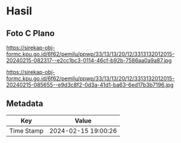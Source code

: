# Hasil

## Foto C Plano

https://sirekap-obj-formc.kpu.go.id/6f62/pemilu/ppwp/33/13/13/20/12/3313132012015-20240215-082317--e2cc1bc3-0114-46cf-b92b-7586aa0a9a87.jpg

https://sirekap-obj-formc.kpu.go.id/6f62/pemilu/ppwp/33/13/13/20/12/3313132012015-20240215-085655--e9d3c8f2-0d3a-41d1-ba63-6ed17b3b7196.jpg


## Metadata

| Key        | Value               |
| ---------- | ------------------- |
| Time Stamp | 2024-02-15 19:00:26 |



